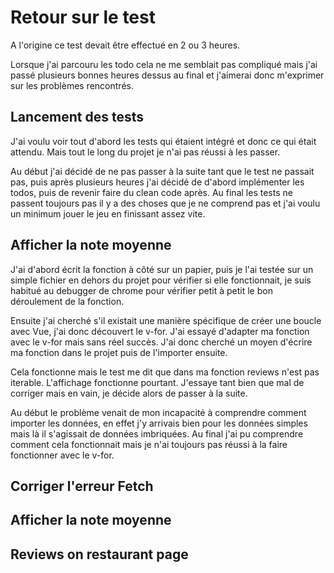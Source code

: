 # Retour sur le test

A l'origine ce test devait être effectué en 2 ou 3 heures. 

Lorsque j'ai parcouru les todo cela ne me semblait pas compliqué mais j'ai passé plusieurs bonnes heures dessus au final et j'aimerai donc m'exprimer sur les problèmes rencontrés.

## Lancement des tests

J'ai voulu voir tout d'abord les tests qui étaient intégré et donc ce qui était attendu. Mais tout le long du projet je n'ai pas réussi à les passer. 

Au début j'ai décidé de ne pas passer à la suite tant que le test ne passait pas, puis après plusieurs heures j'ai décidé de d'abord implémenter les todos, puis de revenir faire du clean code après. Au final les tests ne passent toujours pas il y a des choses que je ne comprend pas et j'ai voulu un minimum jouer le jeu en finissant assez vite.

## Afficher la note moyenne

J'ai d'abord écrit la fonction à côté sur un papier, puis je l'ai testée sur un simple fichier en dehors du projet pour vérifier si elle fonctionnait, je suis habitué au debugger de chrome pour vérifier petit à petit le bon déroulement de la fonction.

Ensuite j'ai cherché s'il existait une manière spécifique de créer une boucle avec Vue, j'ai donc découvert le v-for. J'ai essayé d'adapter ma fonction avec le v-for mais sans réel succès. J'ai donc cherché un moyen d'écrire ma fonction dans le projet puis de l'importer ensuite.

Cela fonctionne mais le test me dit que dans ma fonction reviews n'est pas iterable. L'affichage fonctionne pourtant. J'essaye tant bien que mal de corriger mais en vain, je décide alors de passer à la suite.

Au début le problème venait de mon incapacité à comprendre comment importer les données, en effet j'y arrivais bien pour les données simples mais là il s'agissait de données imbriquées. Au final j'ai pu comprendre comment cela fonctionnait mais je n'ai toujours pas réussi à la faire fonctionner avec le v-for.

## Corriger l'erreur Fetch
## Afficher la note moyenne
## Reviews on restaurant page
